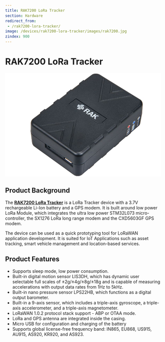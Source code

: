 ```yaml
---
title: RAK7200 LoRa Tracker
section: Hardware
redirect_from:
 - /rak7200-lora-tracker/
image: /devices/rak7200-lora-tracker/images/rak7200.jpg
zindex: 900
---
```

# RAK7200 LoRa Tracker

![Figure 1: RAK7200 LoRa Tracker](images/rak7200.jpg)

## Product Background

The [**RAK7200 LoRa Tracker**](https://store.rakwireless.com/products/rak7200-lora-tracker) is a LoRa Tracker device with a 3.7V rechargeable Li-Ion battery and a GPS modem. It is built around low power LoRa Module, which integrates the ultra low power STM32L073 micro-controller, the SX1276 LoRa long range modem and the CXD5603GF GPS modem.

The device can be used as a quick prototyping tool for LoRaWAN application development. It is suited for IoT Applications such as asset tracking, smart vehicle management and location-based services.

## Product Features
* Supports sleep mode, low power consumption.  
* Built-in digital motion sensor LIS3DH, which has dynamic user selectable full scales of ±2g/±4g/±8g/±18g and is capable of measuring accelerations with output data rates from 1Hz to 5kHz.
* Built-in nano pressure sensor LPS22HB, which functions as a digital output barometer.
* Built-in a 9-axis sensor, which includes a triple-axis gyroscope, a triple-axis accelerometer, and a triple-axis magnetometer.
* LoRaWAN 1.0.2 protocol stack support - ABP or OTAA mode.
* LoRa and GPS antenna are integrated inside the casing.
* Micro USB for configuration and charging of the battery
* Supports global license-free frequency band: IN865, EU868, US915, AU915, AS920, KR920, and AS923.
